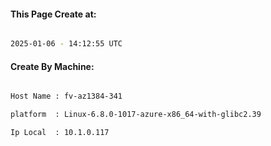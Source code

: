 
   
#### This Page Create at:

```bash

2025-01-06 - 14:12:55 UTC

```

#### Create By Machine:

```bash

Host Name : fv-az1384-341

platform  : Linux-6.8.0-1017-azure-x86_64-with-glibc2.39

Ip Local  : 10.1.0.117

```

